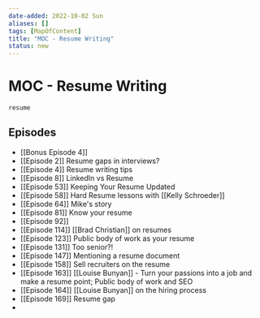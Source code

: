 ```yaml
---
date-added: 2022-10-02 Sun
aliases: []
tags: [MapOfContent]
title: "MOC - Resume Writing"
status: new
---
```


# MOC - Resume Writing

```query
resume
```

## Episodes

- [[Bonus Episode 4]]
- [[Episode 2]] Resume gaps in interviews?
- [[Episode 4]] Resume writing tips
- [[Episode 8]] LinkedIn vs Resume
- [[Episode 53]] Keeping Your Resume Updated
- [[Episode 58]] Hard Resume lessons with [[Kelly Schroeder]]
- [[Episode 64]] Mike's story
- [[Episode 81]] Know your resume
- [[Episode 92]]
- [[Episode 114]] [[Brad Christian]] on resumes
- [[Episode 123]] Public body of work as your resume
- [[Episode 131]] Too senior?!
- [[Episode 147]] Mentioning a resume document
- [[Episode 158]] Sell recruiters on the resume
- [[Episode 163]] [[Louise Bunyan]] - Turn your passions into a job and make a resume point; Public body of work and SEO
- [[Episode 164]] [[Louise Bunyan]] on the hiring process
- [[Episode 169]] Resume gap
- 


